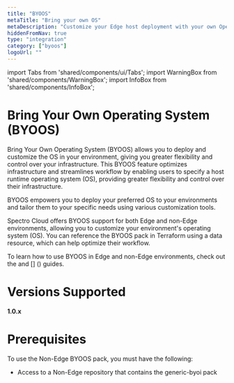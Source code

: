 ```yaml
---
title: "BYOOS"
metaTitle: "Bring your own OS"
metaDescription: "Customize your Edge host deployment with your own Operating System."
hiddenFromNav: true
type: "integration"
category: ["byoos"]
logoUrl: ""
---
```


import Tabs from 'shared/components/ui/Tabs';
import WarningBox from 'shared/components/WarningBox';
import InfoBox from 'shared/components/InfoBox';

# Bring Your Own Operating System (BYOOS) 

Bring Your Own Operating System (BYOOS) allows you to deploy and customize the OS in your environment, giving you greater flexibility and control over your infrastructure. 
This BYOOS feature optimizes infrastructure and streamlines workflow by enabling users to specify a host runtime operating system (OS), providing greater flexibility and control over their infrastructure. 

BYOOS empowers you to deploy your preferred OS to your environments and tailor them to your specific needs using various customization tools. 

Spectro Cloud offers BYOOS support for both Edge and non-Edge environments, allowing you to customize your environment's operating system (OS). You can reference the BYOOS pack in Terraform using a data resource, which can help optimize their workflow. 

To learn how to use BYOOS in Edge and non-Edge environments, check out the []() and [] () guides.

# Versions Supported

**1.0.x**

# Prerequisites 

To use the Non-Edge BYOOS pack, you must have the following:
<br />
- Access to a Non-Edge repository that contains the generic-byoi pack